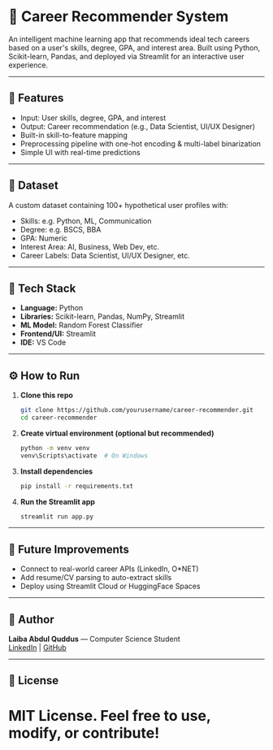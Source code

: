 
# 🎯 Career Recommender System

An intelligent machine learning app that recommends ideal tech careers based on a user's skills, degree, GPA, and interest area. Built using Python, Scikit-learn, Pandas, and deployed via Streamlit for an interactive user experience.

---

## 🚀 Features
- Input: User skills, degree, GPA, and interest
- Output: Career recommendation (e.g., Data Scientist, UI/UX Designer)
- Built-in skill-to-feature mapping
- Preprocessing pipeline with one-hot encoding & multi-label binarization
- Simple UI with real-time predictions

---

## 📁 Dataset
A custom dataset containing 100+ hypothetical user profiles with:
- Skills: e.g. Python, ML, Communication
- Degree: e.g. BSCS, BBA
- GPA: Numeric
- Interest Area: AI, Business, Web Dev, etc.
- Career Labels: Data Scientist, UI/UX Designer, etc.

---

## 🧠 Tech Stack
- **Language:** Python
- **Libraries:** Scikit-learn, Pandas, NumPy, Streamlit
- **ML Model:** Random Forest Classifier
- **Frontend/UI:** Streamlit
- **IDE:** VS Code

---

## ⚙️ How to Run

1. **Clone this repo**
   ```bash
   git clone https://github.com/yourusername/career-recommender.git
   cd career-recommender
   ```

2. **Create virtual environment (optional but recommended)**
   ```bash
   python -m venv venv
   venv\Scripts\activate  # On Windows
   ```

3. **Install dependencies**
   ```bash
   pip install -r requirements.txt
   ```

4. **Run the Streamlit app**
   ```bash
   streamlit run app.py
   ```

---

## 🔮 Future Improvements
- Connect to real-world career APIs (LinkedIn, O*NET)
- Add resume/CV parsing to auto-extract skills
- Deploy using Streamlit Cloud or HuggingFace Spaces

---

## 👤 Author
**Laiba Abdul Quddus** — Computer Science Student  
[LinkedIn](https://www.linkedin.com/in/laiba-abdul-quddus/) | [GitHub](https://github.com/Laiba-AbdulQuddus)

---

## 📄 License
MIT License. Feel free to use, modify, or contribute!
=======

